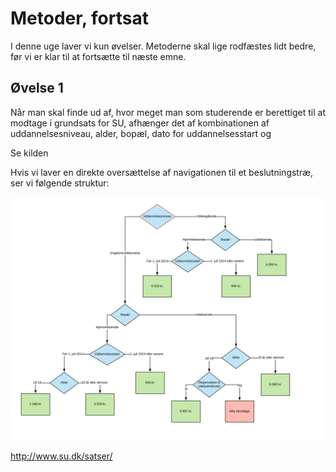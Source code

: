 # Metoder, fortsat

I denne uge laver vi kun øvelser. Metoderne skal lige rodfæstes lidt bedre, før vi er klar til at fortsætte til næste emne.

## Øvelse 1

Når man skal finde ud af, hvor meget man som studerende er berettiget til at modtage i grundsats for SU, afhænger det af kombinationen af uddannelsesniveau, alder, bopæl, dato for uddannelsesstart og 

Se kilden 

Hvis vi laver en direkte oversættelse af navigationen til et beslutningstræ, ser vi følgende struktur:

![](../../res/Grundsatser_SU.svg)

http://www.su.dk/satser/